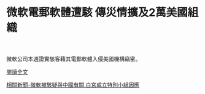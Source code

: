 # 微軟電郵軟體遭駭 傳災情擴及2萬美國組織

<!--more-->
<!--96-->
<br><br/>
微軟公司本週證實駭客藉其電郵軟體入侵美國機構竊密。

[閱讀全文](https://www.chinatimes.com/realtimenews/20210306001568-260408?chdtv)


[相關新聞-微軟被駭疑與中國有關 白宮成立特別小組因應](https://tw.news.yahoo.com/%E5%BE%AE%E8%BB%9F%E9%9B%BB%E9%83%B5%E9%81%87%E9%A7%AD%E8%A3%9C%E4%B8%81%E6%B2%92%E7%94%A8-%E7%99%BD%E5%AE%AE-%E9%9B%BB%E4%BF%A1%E5%95%86%E6%87%89%E5%8A%A0%E7%B7%8A%E5%9B%A0%E6%87%89-020053390.html)

